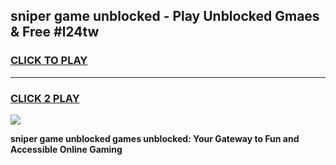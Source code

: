 
## sniper game unblocked - Play Unblocked Gmaes & Free #l24tw
<h3>
<a href="https://news.freeplayer.one?title=sniper_game_unblocked&ref=24F">CLICK TO PLAY</a></h3>
<hr>

<h3>
<a href="https://news.freeplayer.one?title=sniper_game_unblocked&ref=24F">CLICK 2 PLAY</a>
  
</h3>

<a href="https://news.freeplayer.one?title=sniper_game_unblocked&ref=24F/"><img src="https://clearcache.store/games.png"></a>


**sniper game unblocked games unblocked: Your Gateway to Fun and Accessible Online Gaming**
